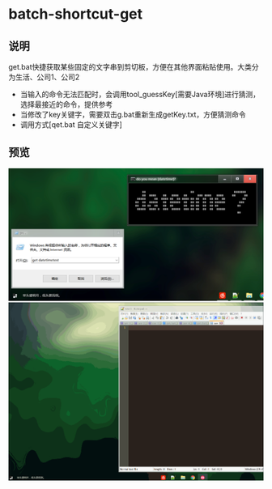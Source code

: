 # batch-shortcut-get


## 说明
get.bat快捷获取某些固定的文字串到剪切板，方便在其他界面粘贴使用。大类分为生活、公司1、公司2
* 当输入的命令无法匹配时，会调用tool_guessKey[需要Java环境]进行猜测，选择最接近的命令，提供参考
* 当修改了key关键字，需要双击g.bat重新生成getKey.txt，方便猜测命令
* 调用方式[qet.bat 自定义关键字]


## 预览
<div align=center><img src="https://github.com/bjc5233/batch-shortcut-get/raw/master/resources/demo.png"/></div>
<div align=center><img src="https://github.com/bjc5233/batch-shortcut-get/raw/master/resources/demo.gif"/></div>
